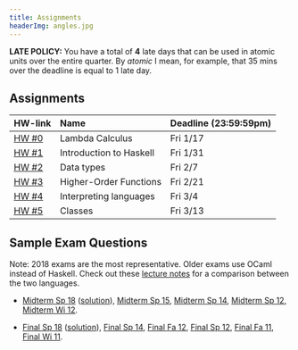 ```yaml
---
title: Assignments
headerImg: angles.jpg
---
```


**LATE POLICY:** You have a total of **4** late days
that can be used in atomic units over the entire
quarter. By *atomic* I mean, for example, that 35
mins over the deadline is equal to 1 late day.

## Assignments

| **HW-link**                                      | **Name**                |  **Deadline (23:59:59pm)** |
|:-------------------------------------------------|:------------------------|:---------------------------|
| [HW #0](https://classroom.github.com/a/uZ3pZ6pP) | Lambda Calculus         | Fri 1/17                   |
| [HW #1](https://classroom.github.com/a/B5wdCjPJ) | Introduction to Haskell | Fri 1/31                   |
| [HW #2](https://classroom.github.com/a/Rmz7BvXX) | Data types              | Fri 2/7                    |
| [HW #3](https://classroom.github.com/a/qiPy2W1Q) | Higher-Order Functions  | Fri 2/21                   |
| [HW #4](https://classroom.github.com/a/hbFGb_aj) | Interpreting languages  | Fri 3/4                    |
| [HW #5](https://classroom.github.com/a/N5jjfNpQ) | Classes                 | Fri 3/13                   |

## Sample Exam Questions

Note: 2018 exams are the most representative. Older exams use OCaml instead of Haskell.
Check out these [lecture notes](https://ucsd-cse130.github.io/web/lectures/02-haskell.html)
for a comparison between the two languages.

- [Midterm Sp 18](/static/raw/130-midterm-sp18.pdf) ([solution](/static/raw/130-midterm-sp18-solution.pdf)),
  [Midterm Sp 15](/static/raw/midterm-sp15.pdf),
  [Midterm Sp 14](/static/raw/midterm-sp14.pdf),
  [Midterm Sp 12](/static/raw/midterm-sp12.pdf),
  [Midterm Wi 12](/static/raw/midterm-wi12.pdf).

- [Final Sp 18](/static/raw/130-final-sp18.pdf) ([solution](/static/raw/130-final-sp18-solution.pdf)),
  [Final Sp 14](/static/raw/final-sp14.pdf),
  [Final Fa 12](/static/raw/final-fa12.pdf),
  [Final Sp 12](/static/raw/final-sp12.pdf),
  [Final Fa 11](/static/raw/final-fa11.pdf),
  [Final Wi 11](/static/raw/final-wi11.pdf).
